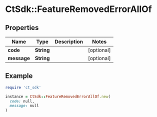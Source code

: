 # CtSdk::FeatureRemovedErrorAllOf

## Properties

| Name | Type | Description | Notes |
| ---- | ---- | ----------- | ----- |
| **code** | **String** |  | [optional] |
| **message** | **String** |  | [optional] |

## Example

```ruby
require 'ct_sdk'

instance = CtSdk::FeatureRemovedErrorAllOf.new(
  code: null,
  message: null
)
```

